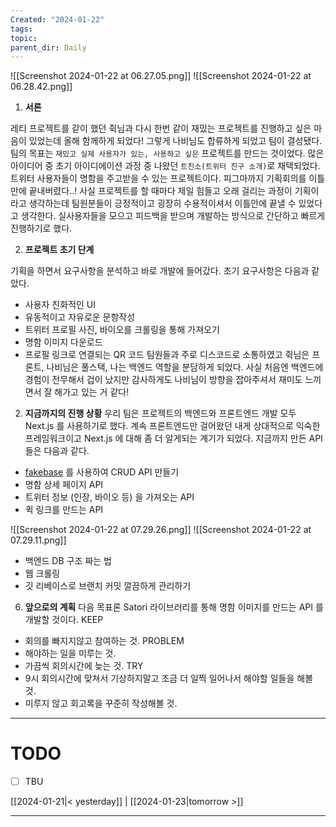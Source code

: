 ```yaml
---
Created: "2024-01-22"
tags: 
topic: 
parent_dir: Daily
---
```

![[Screenshot 2024-01-22 at 06.27.05.png]]
![[Screenshot 2024-01-22 at 06.28.42.png]]
1. **서론**

레티 프로젝트를 같이 했던 쥑님과 다시 한번 같이 재밌는 프로젝트를 진행하고 싶은 마음이 있었는데 올해 함께하게 되었다! 그렇게 나비님도 합류하게 되었고 팀이 결성됐다. 팀의 목표는 `재밌고 실제 사용자가 있는, 사용하고 싶은` 프로젝트를 만드는 것이었다. 많은 아이디어 중 초기 아이디에이션 과정 중 나왔던 `트친소(트위터 친구 소개)`로 채택되었다. 트위터 사용자들이 명함을 주고받을 수 있는 프로젝트이다. 
피그마까지 기획회의를 이틀만에 끝내버렸다..! 사실 프로젝트를 할 때마다 제일 힘들고 오래 걸리는 과정이 기획이라고 생각하는데 팀원분들이 긍정적이고 굉장히 수용적이셔서 이틀안에 끝낼 수 있었다고 생각한다. 실사용자들을 모으고 피드백을 받으며 개발하는 방식으로 간단하고 빠르게 진행하기로 했다.

2. **프로젝트 초기 단계**

기획을 하면서 요구사항을 분석하고 바로 개발에 들어갔다. 초기 요구사항은 다음과 같았다. 
- 사용자 친화적인 UI
- 유동적이고 자유로운 문항작성
- 트위터 프로필 사진, 바이오를 크롤링을 통해 가져오기
- 명함 이미지 다운로드
- 프로필 링크로 연결되는 QR 코드
팀원들과 주로 디스코드로 소통하였고 쥑님은 프론트, 나비님은 풀스택, 나는 백엔드 역할을 분담하게 되었다. 사실 처음엔 백엔드에 경험이 전무해서 겁이 났지만 감사하게도 나비님이 방향을 잡아주셔서 재미도 느끼면서 잘 해가고 있는 거 같다!

2. **지금까지의 진행 상황**
우리 팀은 프로젝트의 백엔드와 프론트엔드 개발 모두 Next.js 를 사용하기로 했다. 계속 프론트엔드만 걸어왔던 내게 상대적으로 익숙한 프레임워크이고 Next.js 에 대해 좀 더 알게되는 계기가 되었다. 지금까지 만든 API 들은 다음과 같다.
- [fakebase](https://github.com/mirkonasato/fakebase) 를 사용하여 CRUD API 만들기
- 명함 상세 페이지 API
- 트위터 정보 (인장, 바이오 등) 을 가져오는 API
- 퀵 링크를 만드는 API


![[Screenshot 2024-01-22 at 07.29.26.png]]
![[Screenshot 2024-01-22 at 07.29.11.png]]
- 백엔드 DB 구조 짜는 법
- 웹 크롤링
- 깃 리베이스로 브랜치 커밋 깔끔하게 관리하기

6. **앞으로의 계획**
다음 목표론 Satori 라이브러리를 통해 명함 이미지를 만드는 API 를 개발할 것이다. 
KEEP
- 회의를 빠지지않고 참여하는 것.
PROBLEM
- 해야하는 일을 미루는 것.
- 가끔씩 회의시간에 늦는 것.
TRY
- 9시 회의시간에 맞쳐서 기상하지말고 조금 더 일찍 일어나서 해야할 일들을 해볼 것.
- 미루지 않고 회고록을 꾸준히 작성해볼 것.

----
# TODO
- [ ] TBU 
  
[[2024-01-21|< yesterday]] | [[2024-01-23|tomorrow >]]  
  
---  
